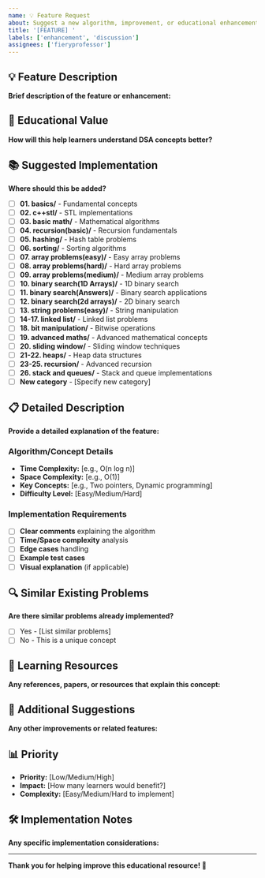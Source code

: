 ```yaml
---
name: 💡 Feature Request
about: Suggest a new algorithm, improvement, or educational enhancement
title: '[FEATURE] '
labels: ['enhancement', 'discussion']
assignees: ['fieryprofessor']
---
```


## 💡 Feature Description

**Brief description of the feature or enhancement:**

## 🎯 Educational Value

**How will this help learners understand DSA concepts better?**

## 📚 Suggested Implementation

**Where should this be added?**
- [ ] **01. basics/** - Fundamental concepts
- [ ] **02. c++stl/** - STL implementations
- [ ] **03. basic math/** - Mathematical algorithms
- [ ] **04. recursion(basic)/** - Recursion fundamentals
- [ ] **05. hashing/** - Hash table problems
- [ ] **06. sorting/** - Sorting algorithms
- [ ] **07. array problems(easy)/** - Easy array problems
- [ ] **08. array problems(hard)/** - Hard array problems
- [ ] **09. array problems(medium)/** - Medium array problems
- [ ] **10. binary search(1D Arrays)/** - 1D binary search
- [ ] **11. binary search(Answers)/** - Binary search applications
- [ ] **12. binary search(2d arrays)/** - 2D binary search
- [ ] **13. string problems(easy)/** - String manipulation
- [ ] **14-17. linked list/** - Linked list problems
- [ ] **18. bit manipulation/** - Bitwise operations
- [ ] **19. advanced maths/** - Advanced mathematical concepts
- [ ] **20. sliding window/** - Sliding window techniques
- [ ] **21-22. heaps/** - Heap data structures
- [ ] **23-25. recursion/** - Advanced recursion
- [ ] **26. stack and queues/** - Stack and queue implementations
- [ ] **New category** - [Specify new category]

## 📋 Detailed Description

**Provide a detailed explanation of the feature:**

### Algorithm/Concept Details
- **Time Complexity:** [e.g., O(n log n)]
- **Space Complexity:** [e.g., O(1)]
- **Key Concepts:** [e.g., Two pointers, Dynamic programming]
- **Difficulty Level:** [Easy/Medium/Hard]

### Implementation Requirements
- [ ] **Clear comments** explaining the algorithm
- [ ] **Time/Space complexity** analysis
- [ ] **Edge cases** handling
- [ ] **Example test cases**
- [ ] **Visual explanation** (if applicable)

## 🔍 Similar Existing Problems

**Are there similar problems already implemented?**
- [ ] Yes - [List similar problems]
- [ ] No - This is a unique concept

## 📖 Learning Resources

**Any references, papers, or resources that explain this concept:**

## 🎨 Additional Suggestions

**Any other improvements or related features:**

## 📊 Priority

- **Priority:** [Low/Medium/High]
- **Impact:** [How many learners would benefit?]
- **Complexity:** [Easy/Medium/Hard to implement]

## 🛠️ Implementation Notes

**Any specific implementation considerations:**

---

**Thank you for helping improve this educational resource! 🚀** 